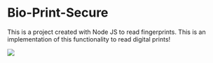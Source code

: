 # Bio-Print-Secure

This is a project created with Node JS to read fingerprints. This is an implementation of this functionality to read digital prints!



<img src="https://marcomapa.com/artigos/wp-content/uploads/2013/10/leitor-biometrico-digital.jpg">

